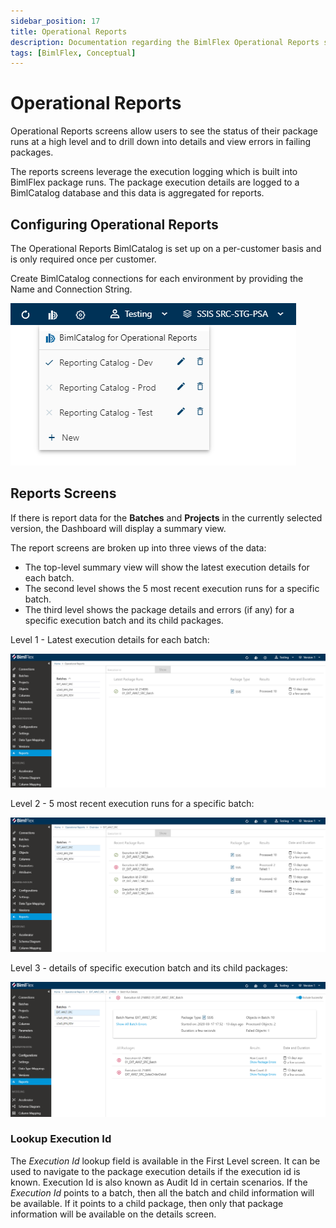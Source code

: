 ```yaml
---
sidebar_position: 17
title: Operational Reports
description: Documentation regarding the BimlFlex Operational Reports screen, including configuring operational reports, report screens, and execution details for batches
tags: [BimlFlex, Conceptual]
---
```

# Operational Reports

Operational Reports screens allow users to see the status of their package runs at a high level and to drill down into details and view errors in failing packages.

The reports screens leverage the execution logging which is built into BimlFlex package runs. The package execution details are logged to a BimlCatalog database and this data is aggregated for reports.

## Configuring Operational Reports

The Operational Reports BimlCatalog is set up on a per-customer basis and is only required once per customer.

Create BimlCatalog connections for each environment by providing the Name and Connection String.

![Operational Reports Selection -center](images/bimlflex-app-operational-reports-selected.png "Operational Reports Selection")

## Reports Screens

If there is report data for the **Batches** and **Projects** in the currently selected version, the Dashboard will display a summary view.

The report screens are broken up into three views of the data:

* The top-level summary view will show the latest execution details for each batch.
* The second level shows the 5 most recent execution runs for a specific batch.
* The third level shows the package details and errors (if any) for a specific execution batch and its child packages.

Level 1 - Latest execution details for each batch:

![Operational Reports Level 1 -center](images/bimlflex-app-operational-reports-level1.png "Operational Reports Level 1")

Level 2 - 5 most recent execution runs for a specific batch:

![Operational Reports Level 2 -center](images/bimlflex-app-operational-reports-level2.png "Operational Reports Level 2")

Level 3 - details of specific execution batch and its child packages:

![Operational Reports Level 3 -center](images/bimlflex-app-operational-reports-level3.png "Operational Reports Level 3")

### Lookup Execution Id

The *Execution Id* lookup field is available in the First Level screen. It can be used to navigate to the package execution details if the execution id is known. Execution Id is also known as Audit Id in certain scenarios. If the *Execution Id* points to a batch, then all the batch and child information will be available. If it points to a child package, then only that package information will be available on the details screen.
